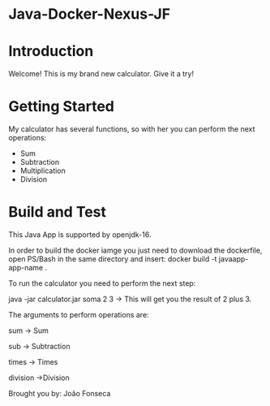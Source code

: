 # Java-Docker-Nexus-JF

# Introduction 
Welcome! 
This is my brand new calculator. Give it a try!

# Getting Started
My calculator has several functions, so with her you can perform the next operations:

- Sum
- Subtraction
- Multiplication
- Division

# Build and Test
This Java App is supported by openjdk-16.

In order to build the docker iamge you just need to download the dockerfile, open PS/Bash in the same directory and insert:
docker build -t javaapp-app-name . 

To run the calculator you need to perform the next step:

java -jar calculator.jar soma 2 3 -> This will get you the result of 2 plus 3.

The arguments to perform operations are:

sum -> Sum

sub -> Subtraction

times -> Times

division ->Division

Brought you by: João Fonseca